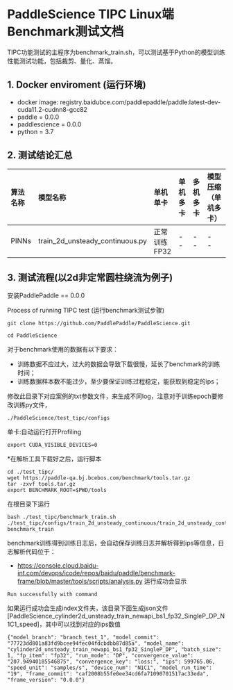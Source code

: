 # PaddleScience TIPC Linux端Benchmark测试文档
TIPC功能测试的主程序为benchmark_train.sh，可以测试基于Python的模型训练性能测试功能，包括裁剪、量化、蒸馏。
## 1. Docker enviroment (运行环境)
- docker image: registry.baidubce.com/paddlepaddle/paddle:latest-dev-cuda11.2-cudnn8-gcc82
- paddle = 0.0.0
- paddlescience = 0.0.0
- python = 3.7
## 2. 测试结论汇总
| 算法名称 | 模型名称 | 单机单卡 | 单机多卡 | 多机多卡 | 模型压缩（单机多卡） |
|  :----  |   :----  |    :----  |  :----   |  :----   |  :----   |
|  PINNs  | train_2d_unsteady_continuous.py | 正常训练 <br> FP32 | - <br> - | - <br> - | - <br> - |
## 3. 测试流程(以2d非定常圆柱绕流为例子)
安装PaddlePaddle == 0.0.0

Process of running TIPC test (运行benchmark测试步骤)
```
git clone https://github.com/PaddlePaddle/PaddleScience.git
```
```
cd PaddleScience
```
对于benchmark使用的数据有以下要求：
- 训练数据不应过大，过大的数据会导致下载很慢，延长了benchmark的训练时间；
- 训练数据样本数不能过少，至少要保证训练过程稳定，能获取到稳定的ips；

修改此目录下对应案例的txt参数文件，来生成不同log，注意对于训练epoch要修改训练py文件，

```
./PaddleScience/test_tipc/configs
```
单卡:自动运行打开Profiling
```
export CUDA_VISIBLE_DEVICES=0 
```
*在解析工具下载好之后，运行脚本
```
cd ./test_tipc/
wget https://paddle-qa.bj.bcebos.com/benchmark/tools.tar.gz
tar -zxvf tools.tar.gz
export BENCHMARK_ROOT=$PWD/tools
```
在根目录下运行
```
bash ./test_tipc/benchmark_train.sh ./test_tipc/configs/train_2d_unsteady_continuous/train_2d_unsteady_continuous.txt benchmark_train
```
benchmark训练得到训练日志后，会自动保存训练日志并解析得到ips等信息，日志解析代码位于：
- https://console.cloud.baidu-int.com/devops/icode/repos/baidu/paddle/benchmark-frame/blob/master/tools/scripts/analysis.py
运行成功会显示
```
Run successfully with command
```
如果运行成功会生成index文件夹，该目录下面生成json文件[PaddleScience_cylinder2d_unsteady_train_newapi_bs1_fp32_SingleP_DP_N1C1_speed]，其中可以找到对应的ips数值
```
{"model_branch": "branch_test_1", "model_commit": "77723dd801a83fd9bcee94fec04fdcbdbb87d85a", "model_name": "cylinder2d_unsteady_train_newapi_bs1_fp32_SingleP_DP", "batch_size": 1, "fp_item": "fp32", "run_mode": "DP", "convergence_value": "207.94940185546875", "convergence_key": "loss:", "ips": 599765.06, "speed_unit": "samples/s", "device_num": "N1C1", "model_run_time": "19", "frame_commit": "caf2008b55fe0ee34cd6fa71090701517ac33eda", "frame_version": "0.0.0"}
```

